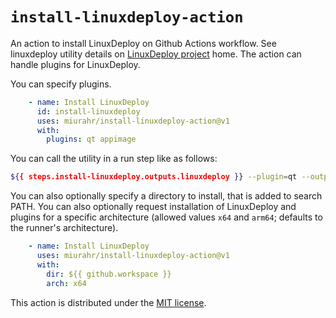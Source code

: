# `install-linuxdeploy-action`

An action to install LinuxDeploy on Github Actions workflow.
See linuxdeploy utility details on [LinuxDeploy project](https://github.com/linuxdeploy/linuxdeploy) home.
The action can handle plugins for LinuxDeploy.

You can specify plugins.

```yml
    - name: Install LinuxDeploy
      id: install-linuxdeploy
      uses: miurahr/install-linuxdeploy-action@v1
      with:
        plugins: qt appimage
```
You can call the utility in a run step like as follows:

```bash
${{ steps.install-linuxdeploy.outputs.linuxdeploy }} --plugin=qt --output=appimage --create-desktop-file --executable=Apps --appdir appdir --icon-file=Apps.svg
```

You can also optionally specify a directory to install, that is added to search PATH.
You can also optionally request installation of LinuxDeploy and plugins for a specific architecture (allowed values `x64` and `arm64`; defaults to the runner's architecture).

```yml
    - name: Install LinuxDeploy
      uses: miurahr/install-linuxdeploy-action@v1
      with:
        dir: ${{ github.workspace }}
        arch: x64
```

This action is distributed under the [MIT license](LICENSE).
